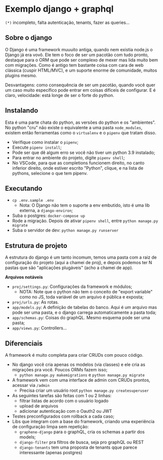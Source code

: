 # Exemplo django + graphql

`(*)` incompleto, falta autenticação, tenants, fazer as queries...

## Sobre o django

O Django é uma framework muuuito antiga, quando nem existia node.js o Django já era vovô. Ele tem o foco de ser um pacotão com tudo pronto, destaque para o ORM que pode ser complexo de mexer mas lida muito bem com migrações. Como é antigo tem bastante coisa com cara de web clássica (cuspir HTML/MVC), e um suporte enorme de comunidade, muitos plugins mesmo.

Desvantagens: como consequência de ser um pacotão, quando você quer um caso muito específico pode entrar em coisas difíceis de configurar. E é claro, velocidade: está longe de ser o forte do python.

## Instalando

Esta é uma parte chata do python, as versões do python e os "ambientes". No python "cru" não existe o equivalente a uma pasta `node_modules`, existem então ferramentas como o `virtualenv` e o `pipenv` que tratam disso.

  - Verifique como instalar o `pipenv`;
  - Execute `pipenv install`;
  - Pode ser que dê algum erro se você não tiver um python 3.9 instalado;
  - Para entrar no ambiente do projeto, digite `pipenv shell`;
  - No VSCode, para que as completions funcionem direito, no canto inferior direito, onde estiver escrito "Python", clique, e na lista de pythons, selecione o que tem pipenv.

## Executando

  - `cp .env.sample .env`
    - Nota: O Django não tem o suporte a env embutido, isto é uma lib externa, a `django-environ`;
  - Suba o postgres: `docker-compose up`
  - Rode a migração. Depois de ativar `pipenv shell`, entre `python manage.py migrate`
  - Suba o servidor de dev: `python manage.py runserver`

## Estrutura de projeto

A estrutura do django é um tanto incomum, temos uma pasta com a raiz de configuração do projeto (aqui a chamei de proj), e depois podemos ter N pastas que são "aplicações plugáveis" (acho a chamei de app).

**Arquivos notáveis**

  - `proj/settings.py`: Configurações da framework e módulos;
    - NOTA: Note que o python não tem o conceito de "export variable" como no JS, toda variável de um arquivo é pública e exposta;
  - `proj/urls.py`: As rotas.
  - `app/models.py`: A definição de tabelas do banco. Aqui é um arquivo mas pode ser uma pasta, e o django carrega automaticamente a pasta toda;
  - `app/schemas.py`: Coisas do graphQL. Mesmo esquema pode ser uma pasta;
  - `app/views.py`: Controllers...

## Diferenciais

A framework é muito completa para criar CRUDs com pouco código.

  - No django você cria apenas os modelos (via classes) e ele cria as migrações pra você. Poucos ORMs fazem isso;
    - `python manage.py makemigrations` e `python manage.py migrate`
  - A framework vem com uma interface de admin com CRUDs prontos, acessar via `/admin`
    - Precisa criar um usuário root `python manage.py createsuperuser`
  - As seguintes tarefas são feitas com 1 ou 2 linhas:
    - filtrar listas de acordo com o usuário logado
    - upload de arquivos
    - adicionar autenticação com o Oauth2 ou JWT
  - Testes preconfigurados com rollback a cada caso;
  - Libs que integram com a base do framework, criando uma experiência de configuração limpa sem repetição:
    - `graphene-django` para o graphQL, cria os schemas a partir dos models;
    - `django-filter` pra filtros de busca, seja pro graphQL ou REST
    - `django-tenants` tem uma proposta de tenants qque parece interessante (apenas postgres)